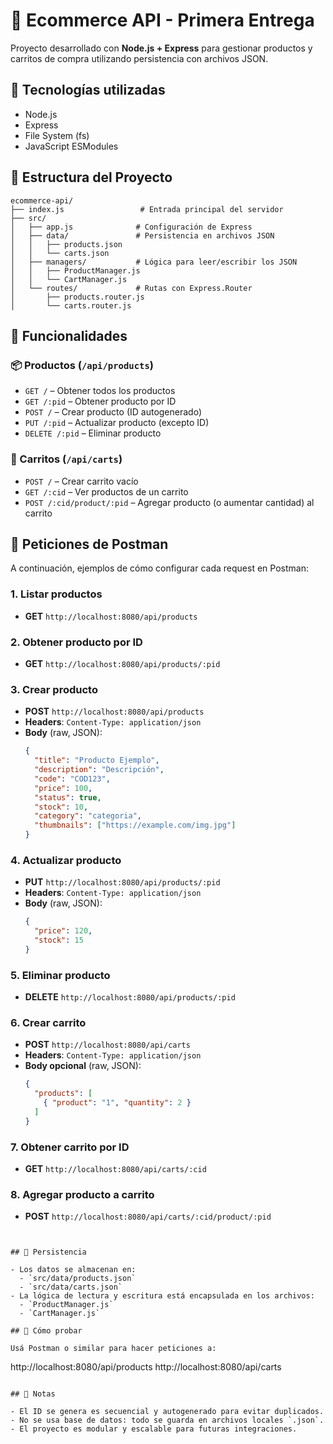 # 🛒 Ecommerce API - Primera Entrega

Proyecto desarrollado con **Node.js + Express** para gestionar productos y carritos de compra utilizando persistencia con archivos JSON.

## 🚀 Tecnologías utilizadas

- Node.js
- Express
- File System (fs)
- JavaScript ESModules

## 📁 Estructura del Proyecto

```
ecommerce-api/
├── index.js                 # Entrada principal del servidor
├── src/
│   ├── app.js              # Configuración de Express
│   ├── data/               # Persistencia en archivos JSON
│   │   ├── products.json
│   │   └── carts.json
│   ├── managers/           # Lógica para leer/escribir los JSON
│   │   ├── ProductManager.js
│   │   └── CartManager.js
│   └── routes/             # Rutas con Express.Router
│       ├── products.router.js
│       └── carts.router.js
```


## 🧠 Funcionalidades

### 📦 Productos (`/api/products`)
- `GET /` – Obtener todos los productos
- `GET /:pid` – Obtener producto por ID
- `POST /` – Crear producto (ID autogenerado)
- `PUT /:pid` – Actualizar producto (excepto ID)
- `DELETE /:pid` – Eliminar producto

### 🛒 Carritos (`/api/carts`)
- `POST /` – Crear carrito vacío
- `GET /:cid` – Ver productos de un carrito
- `POST /:cid/product/:pid` – Agregar producto (o aumentar cantidad) al carrito


## 🔧 Peticiones de Postman

A continuación, ejemplos de cómo configurar cada request en Postman:

### 1. Listar productos
- **GET** `http://localhost:8080/api/products`

### 2. Obtener producto por ID
- **GET** `http://localhost:8080/api/products/:pid`

### 3. Crear producto
- **POST** `http://localhost:8080/api/products`
- **Headers**: `Content-Type: application/json`
- **Body** (raw, JSON):
  ```json
  {
    "title": "Producto Ejemplo",
    "description": "Descripción",
    "code": "COD123",
    "price": 100,
    "status": true,
    "stock": 10,
    "category": "categoria",
    "thumbnails": ["https://example.com/img.jpg"]
  }
  ```

### 4. Actualizar producto
- **PUT** `http://localhost:8080/api/products/:pid`
- **Headers**: `Content-Type: application/json`
- **Body** (raw, JSON):
  ```json
  {
    "price": 120,
    "stock": 15
  }
  ```

### 5. Eliminar producto
- **DELETE** `http://localhost:8080/api/products/:pid`

### 6. Crear carrito
- **POST** `http://localhost:8080/api/carts`
- **Headers**: `Content-Type: application/json`
- **Body opcional** (raw, JSON):
  ```json
  {
    "products": [
      { "product": "1", "quantity": 2 }
    ]
  }
  ```

### 7. Obtener carrito por ID
- **GET** `http://localhost:8080/api/carts/:cid`

### 8. Agregar producto a carrito
- **POST** `http://localhost:8080/api/carts/:cid/product/:pid`
```


## 💾 Persistencia

- Los datos se almacenan en:
  - `src/data/products.json`
  - `src/data/carts.json`
- La lógica de lectura y escritura está encapsulada en los archivos:
  - `ProductManager.js`
  - `CartManager.js`

## 🧪 Cómo probar

Usá Postman o similar para hacer peticiones a:

```
http://localhost:8080/api/products
http://localhost:8080/api/carts
```

## 📌 Notas

- El ID se genera es secuencial y autogenerado para evitar duplicados.
- No se usa base de datos: todo se guarda en archivos locales `.json`.
- El proyecto es modular y escalable para futuras integraciones.
